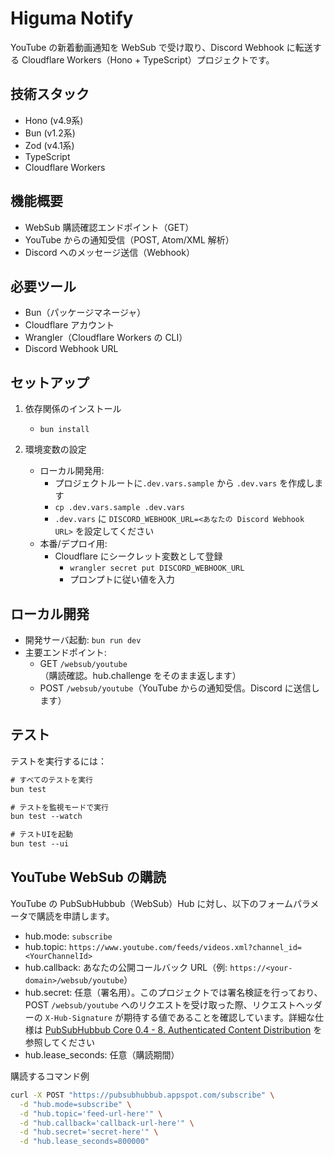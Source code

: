 # Higuma Notify

YouTube の新着動画通知を WebSub で受け取り、Discord Webhook に転送する Cloudflare Workers（Hono + TypeScript）プロジェクトです。

## 技術スタック

- Hono (v4.9系)
- Bun (v1.2系)
- Zod (v4.1系)
- TypeScript
- Cloudflare Workers

## 機能概要

- WebSub 購読確認エンドポイント（GET）
- YouTube からの通知受信（POST, Atom/XML 解析）
- Discord へのメッセージ送信（Webhook）

## 必要ツール

- Bun（パッケージマネージャ）
- Cloudflare アカウント
- Wrangler（Cloudflare Workers の CLI）
- Discord Webhook URL

## セットアップ

1. 依存関係のインストール
   - `bun install`

2. 環境変数の設定
   - ローカル開発用:
     - プロジェクトルートに`.dev.vars.sample` から `.dev.vars` を作成します
     - `cp .dev.vars.sample .dev.vars`
     - `.dev.vars` に `DISCORD_WEBHOOK_URL=<あなたの Discord Webhook URL>` を設定してください
   - 本番/デプロイ用:
     - Cloudflare にシークレット変数として登録
       - `wrangler secret put DISCORD_WEBHOOK_URL`
       - プロンプトに従い値を入力

## ローカル開発

- 開発サーバ起動: `bun run dev`
- 主要エンドポイント:
  - GET `/websub/youtube`（購読確認。hub.challenge をそのまま返します）
  - POST `/websub/youtube`（YouTube からの通知受信。Discord に送信します）

## テスト

テストを実行するには：

```txt
# すべてのテストを実行
bun test

# テストを監視モードで実行
bun test --watch

# テストUIを起動
bun test --ui
```

## YouTube WebSub の購読

YouTube の PubSubHubbub（WebSub）Hub に対し、以下のフォームパラメータで購読を申請します。

- hub.mode: `subscribe`
- hub.topic: `https://www.youtube.com/feeds/videos.xml?channel_id=<YourChannelId>`
- hub.callback: あなたの公開コールバック URL（例: `https://<your-domain>/websub/youtube`）
- hub.secret: 任意（署名用）。このプロジェクトでは署名検証を行っており、POST `/websub/youtube` へのリクエストを受け取った際、リクエストヘッダーの `X-Hub-Signature` が期待する値であることを確認しています。詳細な仕様は [PubSubHubbub Core 0.4 - 8. Authenticated Content Distribution](https://pubsubhubbub.github.io/PubSubHubbub/pubsubhubbub-core-0.4.html#rfc.section.8) を参照してください
- hub.lease_seconds: 任意（購読期間）

購読するコマンド例

```bash
curl -X POST "https://pubsubhubbub.appspot.com/subscribe" \
  -d "hub.mode=subscribe" \
  -d "hub.topic='feed-url-here'" \
  -d "hub.callback='callback-url-here'" \
  -d "hub.secret='secret-here'" \
  -d "hub.lease_seconds=800000"
```
